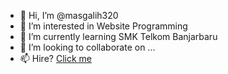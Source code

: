 - 👋 Hi, I’m @masgalih320
- 👀 I’m interested in Website Programming
- 🌱 I’m currently learning SMK Telkom Banjarbaru
- 💞️ I’m looking to collaborate on ...
- 📫 Hire? <a href="mailto:masgalih320@gmail.com">Click me</a>
